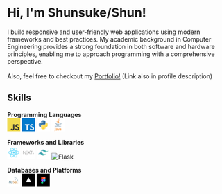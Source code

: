 <h1>Hi, I'm Shunsuke/Shun!</h1>

I build responsive and user-friendly web applications using modern frameworks and best practices. My academic background in Computer Engineering provides a strong foundation in both software and hardware principles, enabling me to approach programming with a comprehensive perspective.
<br/>
<br/>
Also, feel free to checkout my <a href="https://shunakiya.dev/" target="_blank">Portfolio!</a> (Link also in profile description)

<h2>Skills</h2>

**Programming Languages**
<br/>
<img alt="JS" title="JavaScript" width="30px" src="https://raw.githubusercontent.com/github/explore/master/topics/javascript/javascript.png"> <img alt="Typescript" title="Typescript" width="30px" src="https://raw.githubusercontent.com/github/explore/main/topics/typescript/typescript.png"> <img title="Python" alt="Python" width="30px" src="https://raw.githubusercontent.com/github/explore/master/topics/python/python.png" /> <img title="Java" alt="Java" width="30px" src="https://raw.githubusercontent.com/github/explore/master/topics/java/java.png" />

**Frameworks and Libraries**
<br/>
<img title="React" alt="React" width="30px" src="https://raw.githubusercontent.com/github/explore/master/topics/react/react.png"> <img title="Next.js" alt="Next.js" width="30px" src="https://raw.githubusercontent.com/github/explore/master/topics/nextjs/nextjs.png"> <img title="Tailwind" alt="Tailwind" width="30px" src="https://raw.githubusercontent.com/github/explore/master/topics/tailwind/tailwind.png"> <img title="Flask" alt="Flask" width="30px" src="https://encrypted-tbn0.gstatic.com/images?q=tbn:ANd9GcTmD38KsMgEwahtWc_Nfs5ZVktP9dBc36MUZA&s">

**Databases and Platforms**
<br/>
<img title="MySQL" alt="MySQL" width="30px" src="https://raw.githubusercontent.com/github/explore/master/topics/mysql/mysql.png"> <img title="Vercel" alt="Vercel" width="30px" src="https://raw.githubusercontent.com/github/explore/master/topics/vercel/vercel.png"> <img title="Figma" alt="Figma" width="30px" src="https://raw.githubusercontent.com/github/explore/master/topics/figma/figma.png">
